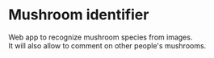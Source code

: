 # Mushroom identifier

Web app to recognize mushroom species from images.  
It will also allow to comment on other people's mushrooms.
